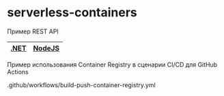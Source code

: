 # serverless-containers

Пример REST API

| [.NET](/restapi-dotnet) | [NodeJS](/restapi-nodejs) | 
| ---  | --- |

Пример использования Container Registry в сценарии CI/CD для GitHub Actions

.github/workflows/build-push-container-registry.yml
